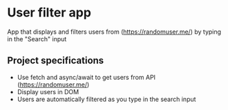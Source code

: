 # User filter app

App that displays and filters users from (https://randomuser.me/) by typing in the "Search" input

## Project specifications

- Use fetch and async/await to get users from API (https://randomuser.me/)
- Display users in DOM
- Users are automatically filtered as you type in the search input
